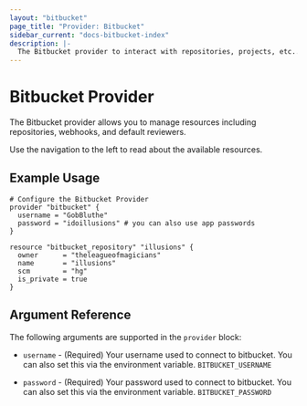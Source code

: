 ```yaml
---
layout: "bitbucket"
page_title: "Provider: Bitbucket"
sidebar_current: "docs-bitbucket-index"
description: |-
  The Bitbucket provider to interact with repositories, projects, etc..
---
```


# Bitbucket Provider

The Bitbucket provider allows you to manage resources including repositories,
webhooks, and default reviewers.

Use the navigation to the left to read about the available resources.

## Example Usage

```hcl
# Configure the Bitbucket Provider
provider "bitbucket" {
  username = "GobBluthe"
  password = "idoillusions" # you can also use app passwords
}

resource "bitbucket_repository" "illusions" {
  owner      = "theleagueofmagicians"
  name       = "illusions"
  scm        = "hg"
  is_private = true
}
```

## Argument Reference

The following arguments are supported in the `provider` block:

* `username` - (Required) Your username used to connect to bitbucket. You can
  also set this via the environment variable. `BITBUCKET_USERNAME`

* `password` - (Required) Your password used to connect to bitbucket. You can
  also set this via the environment variable. `BITBUCKET_PASSWORD`
